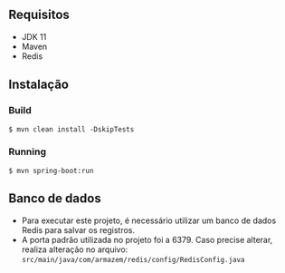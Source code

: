 
## Requisitos
* JDK 11
* Maven
* Redis

## Instalação

### Build
```console
$ mvn clean install -DskipTests
```

### Running

```console
$ mvn spring-boot:run
```

## Banco de dados

* Para executar este projeto, é necessário utilizar um banco de dados Redis para salvar os registros.
* A porta padrão utilizada no projeto foi a 6379. Caso precise alterar, realiza alteração no arquivo: `src/main/java/com/armazem/redis/config/RedisConfig.java`

